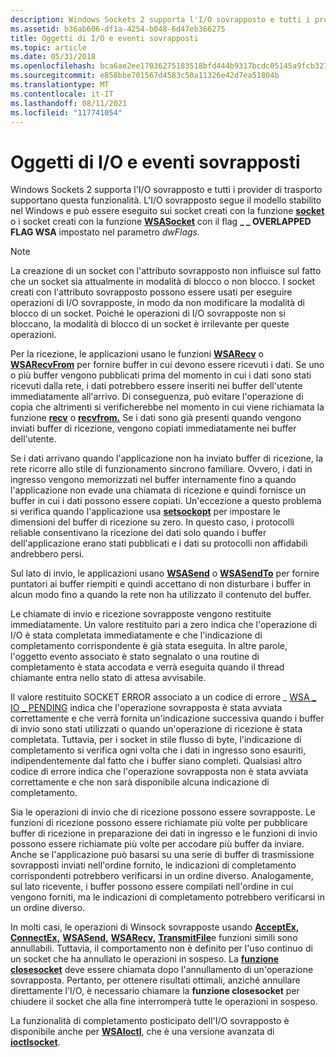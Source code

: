 ```yaml
---
description: Windows Sockets 2 supporta l'I/O sovrapposto e tutti i provider di trasporto supportano questa funzionalità.
ms.assetid: b36ab606-df1a-4254-b048-6d47eb366275
title: Oggetti di I/O e eventi sovrapposti
ms.topic: article
ms.date: 05/31/2018
ms.openlocfilehash: bca6ae2ee17036275183518bfd444b9317bcdc05145a9fcb327ad48388618a66
ms.sourcegitcommit: e858bbe701567d4583c50a11326e42d7ea51804b
ms.translationtype: MT
ms.contentlocale: it-IT
ms.lasthandoff: 08/11/2021
ms.locfileid: "117741054"
---
```

# <a name="overlapped-io-and-event-objects"></a>Oggetti di I/O e eventi sovrapposti

Windows Sockets 2 supporta l'I/O sovrapposto e tutti i provider di trasporto supportano questa funzionalità. L'I/O sovrapposto segue il modello stabilito nel Windows e può essere eseguito sui socket creati con la funzione [**socket**](/windows/desktop/api/Winsock2/nf-winsock2-socket) o i socket creati con la funzione [**WSASocket**](/windows/desktop/api/Winsock2/nf-winsock2-wsasocketa) con il flag **\_ \_ OVERLAPPED FLAG WSA** impostato nel parametro *dwFlags.*

> [!Note]  
> La creazione di un socket con l'attributo sovrapposto non influisce sul fatto che un socket sia attualmente in modalità di blocco o non blocco. I socket creati con l'attributo sovrapposto possono essere usati per eseguire operazioni di I/O sovrapposte, in modo da non modificare la modalità di blocco di un socket. Poiché le operazioni di I/O sovrapposte non si bloccano, la modalità di blocco di un socket è irrilevante per queste operazioni.

 

Per la ricezione, le applicazioni usano le funzioni [**WSARecv**](/windows/desktop/api/Winsock2/nf-winsock2-wsarecv) o [**WSARecvFrom**](/windows/desktop/api/Winsock2/nf-winsock2-wsarecvfrom) per fornire buffer in cui devono essere ricevuti i dati. Se uno o più buffer vengono pubblicati prima del momento in cui i dati sono stati ricevuti dalla rete, i dati potrebbero essere inseriti nei buffer dell'utente immediatamente all'arrivo. Di conseguenza, può evitare l'operazione di copia che altrimenti si verificherebbe nel momento in cui viene richiamata la funzione [**recv**](/windows/desktop/api/winsock/nf-winsock-recv) o [**recvfrom.**](/windows/desktop/api/winsock/nf-winsock-recvfrom) Se i dati sono già presenti quando vengono inviati buffer di ricezione, vengono copiati immediatamente nei buffer dell'utente.

Se i dati arrivano quando l'applicazione non ha inviato buffer di ricezione, la rete ricorre allo stile di funzionamento sincrono familiare. Ovvero, i dati in ingresso vengono memorizzati nel buffer internamente fino a quando l'applicazione non evade una chiamata di ricezione e quindi fornisce un buffer in cui i dati possono essere copiati. Un'eccezione a questo problema si verifica quando l'applicazione usa [**setsockopt**](/windows/desktop/api/winsock/nf-winsock-setsockopt) per impostare le dimensioni del buffer di ricezione su zero. In questo caso, i protocolli reliable consentivano la ricezione dei dati solo quando i buffer dell'applicazione erano stati pubblicati e i dati su protocolli non affidabili andrebbero persi.

Sul lato di invio, le applicazioni usano [**WSASend**](/windows/desktop/api/Winsock2/nf-winsock2-wsasend) o [**WSASendTo**](/windows/desktop/api/Winsock2/nf-winsock2-wsasendto) per fornire puntatori ai buffer riempiti e quindi accettano di non disturbare i buffer in alcun modo fino a quando la rete non ha utilizzato il contenuto del buffer.

Le chiamate di invio e ricezione sovrapposte vengono restituite immediatamente. Un valore restituito pari a zero indica che l'operazione di I/O è stata completata immediatamente e che l'indicazione di completamento corrispondente è già stata eseguita. In altre parole, l'oggetto evento associato è stato segnalato o una routine di completamento è stata accodata e verrà eseguita quando il thread chiamante entra nello stato di attesa avvisabile.

Il valore restituito SOCKET ERROR associato a un codice di errore \_ [WSA \_ IO \_ PENDING](windows-sockets-error-codes-2.md) indica che l'operazione sovrapposta è stata avviata correttamente e che verrà fornita un'indicazione successiva quando i buffer di invio sono stati utilizzati o quando un'operazione di ricezione è stata completata. Tuttavia, per i socket in stile flusso di byte, l'indicazione di completamento si verifica ogni volta che i dati in ingresso sono esauriti, indipendentemente dal fatto che i buffer siano completi. Qualsiasi altro codice di errore indica che l'operazione sovrapposta non è stata avviata correttamente e che non sarà disponibile alcuna indicazione di completamento.

Sia le operazioni di invio che di ricezione possono essere sovrapposte. Le funzioni di ricezione possono essere richiamate più volte per pubblicare buffer di ricezione in preparazione dei dati in ingresso e le funzioni di invio possono essere richiamate più volte per accodare più buffer da inviare. Anche se l'applicazione può basarsi su una serie di buffer di trasmissione sovrapposti inviati nell'ordine fornito, le indicazioni di completamento corrispondenti potrebbero verificarsi in un ordine diverso. Analogamente, sul lato ricevente, i buffer possono essere compilati nell'ordine in cui vengono forniti, ma le indicazioni di completamento potrebbero verificarsi in un ordine diverso.

In molti casi, le operazioni di Winsock sovrapposte usando [**AcceptEx,**](/windows/win32/api/mswsock/nf-mswsock-acceptex) [**ConnectEx,**](/windows/desktop/api/Mswsock/nc-mswsock-lpfn_connectex) [**WSASend,**](/windows/desktop/api/Winsock2/nf-winsock2-wsasend) [**WSARecv,**](/windows/desktop/api/Winsock2/nf-winsock2-wsarecv) [**TransmitFile**](/windows/win32/api/mswsock/nf-mswsock-transmitfile)e funzioni simili sono annullabili. Tuttavia, il comportamento non è definito per l'uso continuo di un socket che ha annullato le operazioni in sospeso. La [**funzione closesocket**](/windows/desktop/api/winsock/nf-winsock-closesocket) deve essere chiamata dopo l'annullamento di un'operazione sovrapposta. Pertanto, per ottenere risultati ottimali, anziché annullare direttamente l'I/O, è necessario chiamare la **funzione closesocket** per chiudere il socket che alla fine interromperà tutte le operazioni in sospeso.

La funzionalità di completamento posticipato dell'I/O sovrapposto è disponibile anche per [**WSAIoctl**](/windows/desktop/api/Winsock2/nf-winsock2-wsaioctl), che è una versione avanzata di [**ioctlsocket**](/windows/desktop/api/winsock/nf-winsock-ioctlsocket).

 

 
